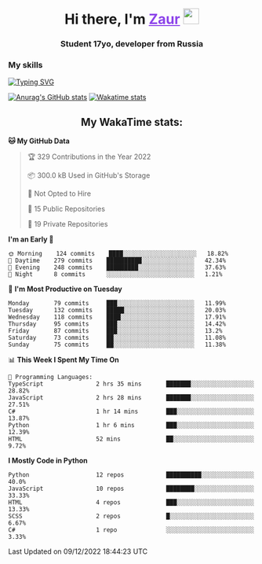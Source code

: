 <h1 align="center">
    Hi there, I'm 
    <a href="https://t.me/skyguy" target="_blank" style="color: #8C43EA">Zaur</a>
    <img src="https://github.com/blackcater/blackcater/raw/main/images/Hi.gif" height="32">
</h1>

<h3 align="center">
    Student 17yo, developer from Russia
</h3>  

### **My skills**
[![Typing SVG](https://readme-typing-svg.herokuapp.com?font=Oxanium&duration=3000&pause=1500&color=8C43EA&height=30&lines=Python:+FastAPI,+Flask,+Aiogram,+Telethon;SQL:+PostgreSQL,+SQLite;Javascript:+React.js;HTML,+CSS+(SCSS))](https://git.io/typing-svg)

[![Anurag's GitHub stats](https://github-readme-stats.vercel.app/api?username=mrskyguy&hide_title=true&count_private=true&show_icons=true&title_color=8C43EA&icon_color=BE57EA&bg_color=30,191919,341b56&text_color=B1B1B1&border_radius=10&hide_border=true)](https://github.com/anuraghazra/github-readme-stats)
[![Wakatime stats](https://github-readme-stats.vercel.app/api/wakatime?username=skyguy&hide_title=true&show_icons=true&title_color=8C43EA&icon_color=BE57EA&bg_color=30,191919,341b56&text_color=B1B1B1&border_radius=10&hide_border=true)](https://github.com/anuraghazra/github-readme-stats)


<h2 align="center"> My WakaTime stats: </h2>

<!--START_SECTION:waka-->
**🐱 My GitHub Data** 

> 🏆 329 Contributions in the Year 2022
 > 
> 📦 300.0 kB Used in GitHub's Storage 
 > 
> 🚫 Not Opted to Hire
 > 
> 📜 15 Public Repositories 
 > 
> 🔑 19 Private Repositories  
 > 
**I'm an Early 🐤** 

```text
🌞 Morning    124 commits    ████░░░░░░░░░░░░░░░░░░░░░   18.82% 
🌆 Daytime    279 commits    ██████████░░░░░░░░░░░░░░░   42.34% 
🌃 Evening    248 commits    █████████░░░░░░░░░░░░░░░░   37.63% 
🌙 Night      8 commits      ░░░░░░░░░░░░░░░░░░░░░░░░░   1.21%

```
📅 **I'm Most Productive on Tuesday** 

```text
Monday       79 commits     ███░░░░░░░░░░░░░░░░░░░░░░   11.99% 
Tuesday      132 commits    █████░░░░░░░░░░░░░░░░░░░░   20.03% 
Wednesday    118 commits    ████░░░░░░░░░░░░░░░░░░░░░   17.91% 
Thursday     95 commits     ███░░░░░░░░░░░░░░░░░░░░░░   14.42% 
Friday       87 commits     ███░░░░░░░░░░░░░░░░░░░░░░   13.2% 
Saturday     73 commits     ██░░░░░░░░░░░░░░░░░░░░░░░   11.08% 
Sunday       75 commits     ██░░░░░░░░░░░░░░░░░░░░░░░   11.38%

```


📊 **This Week I Spent My Time On** 

```text
💬 Programming Languages: 
TypeScript               2 hrs 35 mins       ███████░░░░░░░░░░░░░░░░░░   28.82% 
JavaScript               2 hrs 28 mins       ███████░░░░░░░░░░░░░░░░░░   27.51% 
C#                       1 hr 14 mins        ███░░░░░░░░░░░░░░░░░░░░░░   13.87% 
Python                   1 hr 6 mins         ███░░░░░░░░░░░░░░░░░░░░░░   12.39% 
HTML                     52 mins             ██░░░░░░░░░░░░░░░░░░░░░░░   9.72%

```

**I Mostly Code in Python** 

```text
Python                   12 repos            ██████████░░░░░░░░░░░░░░░   40.0% 
JavaScript               10 repos            ████████░░░░░░░░░░░░░░░░░   33.33% 
HTML                     4 repos             ███░░░░░░░░░░░░░░░░░░░░░░   13.33% 
SCSS                     2 repos             █░░░░░░░░░░░░░░░░░░░░░░░░   6.67% 
C#                       1 repo              ░░░░░░░░░░░░░░░░░░░░░░░░░   3.33%

```



 Last Updated on 09/12/2022 18:44:23 UTC
<!--END_SECTION:waka-->
